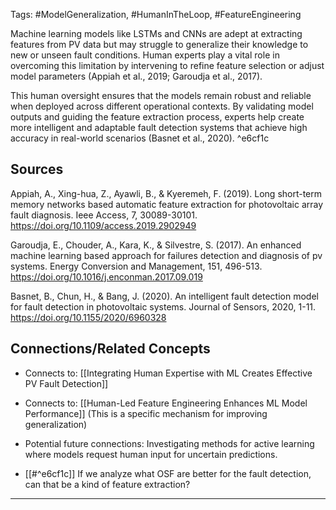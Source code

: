 Tags: #ModelGeneralization, #HumanInTheLoop, #FeatureEngineering

Machine learning models like LSTMs and CNNs are adept at extracting features from PV data but may struggle to generalize their knowledge to new or unseen fault conditions. 
Human experts play a vital role in overcoming this limitation by intervening to refine feature selection or adjust model parameters (Appiah et al., 2019; Garoudja et al., 2017).

This human oversight ensures that the models remain robust and reliable when deployed across different operational contexts. 
By validating model outputs and guiding the feature extraction process, experts help create more intelligent and adaptable fault detection systems that achieve high accuracy in real-world scenarios (Basnet et al., 2020). ^e6cf1c

## Sources

Appiah, A., Xing-hua, Z., Ayawli, B., & Kyeremeh, F. (2019). Long short-term memory networks based automatic feature extraction for photovoltaic array fault diagnosis. Ieee Access, 7, 30089-30101. https://doi.org/10.1109/access.2019.2902949

Garoudja, E., Chouder, A., Kara, K., & Silvestre, S. (2017). An enhanced machine learning based approach for failures detection and diagnosis of pv systems. Energy Conversion and Management, 151, 496-513. https://doi.org/10.1016/j.enconman.2017.09.019

Basnet, B., Chun, H., & Bang, J. (2020). An intelligent fault detection model for fault detection in photovoltaic systems. Journal of Sensors, 2020, 1-11. https://doi.org/10.1155/2020/6960328

## Connections/Related Concepts

- Connects to: [[Integrating Human Expertise with ML Creates Effective PV Fault Detection]]
    
- Connects to: [[Human-Led Feature Engineering Enhances ML Model Performance]] (This is a specific mechanism for improving generalization)
    
- Potential future connections: Investigating methods for active learning where models request human input for uncertain predictions.
- [[#^e6cf1c]] If we analyze what OSF are better for the fault detection, can that be a kind of feature extraction?

---